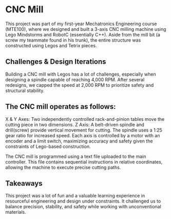 # CNC Mill

This project was part of my first-year Mechatronics Engineering course (MTE100), where we designed and built a 3-axis CNC milling machine using Lego Mindstorms and RobotC (essentially C++). Aside from the mill bit (a screw my teammate found in his trunk), the entire structure was constructed using Legos and Tetrix pieces.

## Challenges & Design Iterations

Building a CNC mill with Legos has a lot of challenges, especially when designing a spindle capable of reaching 4,000 RPM. After several redesigns, we capped the speed at 2,000 RPM to prioritize safety and structural stability.

## The CNC mill operates as follows:

X & Y Axes: Two independently controlled rack-and-pinion tables move the cutting piece in two dimensions.
Z Axis: A belt-driven spindle and drill(screw) provide vertical movement for cutting. The spindle uses a 1:25 gear ratio for increased speed.
Each axis is controlled by a motor with an encoder and a limit switch, maximizing accuracy and safety given the constraints of Lego-based construction.

The CNC mill is programmed using a text file uploaded to the main controller. This file contains sequential instructions in relative coordinates, allowing the machine to execute precise cutting paths.

## Takeaways

This project was a lot of fun and a valuable learning experience in resourceful engineering and design under constraints. It challenged us to balance precision, stability, and safety while working with unconventional materials.
